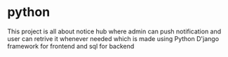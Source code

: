 # python
This project is all about notice hub where admin can push notification and user can retrive it whenever needed which is made using Python D'jango framework for frontend and sql for backend

